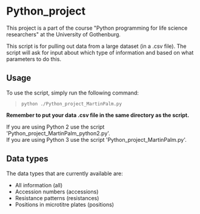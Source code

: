 # Python_project

This project is a part of the course "Python programming for life science researchers" at the University of Gothenburg.

This script is for pulling out data from a large dataset (in a .csv file). The script will ask for input about which type of information and based on what parameters to do this.

## Usage
To use the script, simply run the following command:  
> ``` python ./Python_project_MartinPalm.py ```  

**Remember to put your data .csv file in the same directory as the script.**  

If you are using Python 2 use the script 'Python_project_MartinPalm_python2.py'.  
If you are using Python 3 use the script 'Python_project_MartinPalm.py'.

## Data types
The data types that are currently available are:
* All information (all)
* Accession numbers (accessions)
* Resistance patterns (resistances)
* Positions in microtitre plates (positions)
